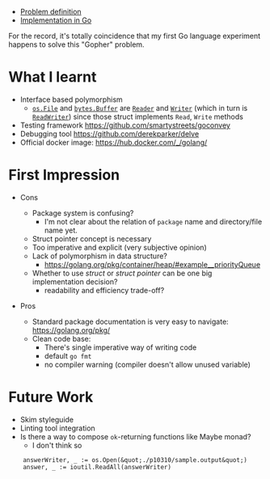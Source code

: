 <!--
{
  "title": "UVA 10310: Dog and Gopher (and Go language First Impression)",
  "date": "2016-07-01T04:00:07.000Z",
  "category": "",
  "tags": [
    "algorithm",
    "uva",
    "go"
  ],
  "draft": false
}
-->

- [Problem definition](https://uva.onlinejudge.org/external/103/p10310.pdf)
- [Implementation in Go](https://github.com/hi-ogawa/go_playground/tree/b8944fed6f30e8e83f1ad88e19b63f23b9c759fe/p10310)

For the record, it's totally coincidence that my first Go language experiment happens to solve this "Gopher" problem.

# What I learnt

- Interface based polymorphism
  - [`os.File`](https://golang.org/pkg/os/#File) and [`bytes.Buffer`](https://golang.org/pkg/bytes/#Buffer) are [`Reader`](https://golang.org/pkg/io/#Reader) and [`Writer`](https://golang.org/pkg/io/#Writer) (which in turn is [`ReadWriter`](https://golang.org/pkg/io/#ReadWriter)) since those struct implements `Read`, `Write` methods
- Testing framework https://github.com/smartystreets/goconvey
- Debugging tool https://github.com/derekparker/delve
- Official docker image: https://hub.docker.com/_/golang/

# First Impression

- Cons
  - Package system is confusing?
      - I'm not clear about the relation of `package` name and directory/file name yet.
  - Struct pointer concept is necessary
  - Too imperative and explicit (very subjective opinion)
  - Lack of polymorphism in data structure?
     - https://golang.org/pkg/container/heap/#example__priorityQueue
  - Whether to use _struct_ or _struct pointer_ can be one big implementation decision? 
     - readability and efficiency trade-off?

- Pros
  - Standard package documentation is very easy to navigate: https://golang.org/pkg/
  - Clean code base:
     - There's single imperative way of writing code
     - default `go fmt`
     - no compiler warning (compiler doesn't allow unused variable)

# Future Work

- Skim styleguide
- Linting tool integration
- Is there a way to compose `ok`-returning functions like Maybe monad?
  - I don't think so

```prettyprint
    answerWriter, _ := os.Open(&quot;./p10310/sample.output&quot;)
    answer, _ := ioutil.ReadAll(answerWriter)
```